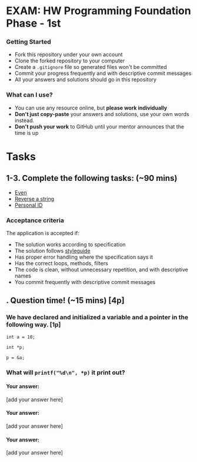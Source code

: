 # EXAM: HW Programming Foundation Phase - 1st

### Getting Started
 - Fork this repository under your own account
 - Clone the forked repository to your computer
 - Create a `.gitignore` file so generated files won't be committed
 - Commit your progress frequently and with descriptive commit messages
 - All your answers and solutions should go in this repository

### What can I use?
- You can use any resource online, but **please work individually**
- **Don't just copy-paste** your answers and solutions, use your own words instead.
- **Don't push your work** to GitHub until your mentor announces that the time is up

# Tasks
## 1-3. Complete the following tasks: (~90 mins)
- [Even](even/even.c)
- [Reverse a string](reverse/reverse.c)
- [Personal ID](personal_id/personal_id.c)

### Acceptance criteria
The application is accepted if:
- The solution works according to specification
- The solution follows [styleguide](https://github.com/greenfox-academy/totoro-syllabus/blob/master/STYLEGUIDE.md)
- Has proper error handling where the specification says it
- Has the correct loops, methods, filters
- The code is clean, without unnecessary repetition, and with descriptive names
- You commit frequently with descriptive commit messages

## . Question time! (~15 mins) [4p]

### We have declared and initialized a variable and a pointer in the following way. [1p]
`int a = 10;`

`int *p;`

`p = &a;`
### What will `printf("%d\n", *p)` it print out?
#### Your answer:
[add your answer here]


#### Your answer:
[add your answer here]


#### Your answer:
[add your answer here]
